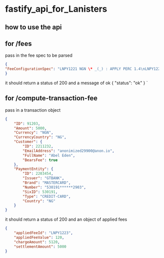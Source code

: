 # fastify_api_for_Lanisters

## how to use the api

## for /fees

pass in the fee spec to be parsed
```json
{
"FeeConfigurationSpec": "LNPY1221 NGN \* _(_) : APPLY PERC 1.4\nLNPY1222 NGN INTL CREDIT-CARD(VISA) : APPLY PERC 5.0\nLNPY1223 NGN LOCL CREDIT-CARD(_) : APPLY FLAT_PERC 50:1.4\nLNPY1224 NGN _ BANK-ACCOUNT(_) : APPLY FLAT 100\nLNPY1225 NGN _ USSD(MTN) : APPLY PERC 0.55"
}
```
it should return a status of 200 and a message of ok
{
  "status": "ok"
}
`


## for /compute-transaction-fee

pass in a transaction object
````json
{
    "ID": 91203,
    "Amount": 5000,
    "Currency": "NGN",
    "CurrencyCountry": "NG",
    "Customer": {
        "ID": 2211232,
        "EmailAddress": "anonimized29900@anon.io",
        "FullName": "Abel Eden",
        "BearsFee": true
    },
    "PaymentEntity": {
        "ID": 2203454,
        "Issuer": "GTBANK",
        "Brand": "MASTERCARD",
        "Number": "530191******2903",
        "SixID": 530191,
        "Type": "CREDIT-CARD",
        "Country": "NG"
    }
}
````

it should return a status of 200 and an object of applied fees

````json
{
    "appliedFeeId": "LNPY1223",
    "appliedFeeValue": 120,
    "chargeAmount": 5120,
    "settlementAmount": 5000
}
